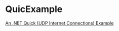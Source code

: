 # QuicExample
[An .NET Quick (UDP Internet Connections) Example](https://devedium.com/how-to-use-quic-quick-udp-internet-connections-in-net-7-2a5eac86d076)
